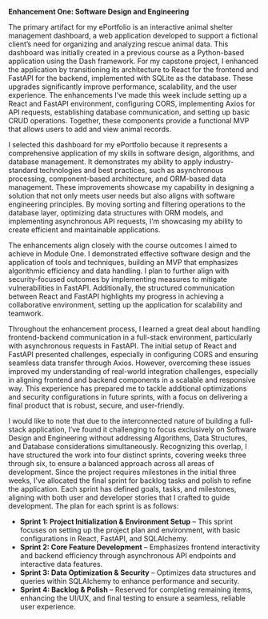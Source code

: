 **Enhancement One: Software Design and Engineering**

The primary artifact for my ePortfolio is an interactive animal shelter management dashboard, a web application developed to support a fictional client’s need for organizing and analyzing rescue animal data. This dashboard was initially created in a previous course as a Python-based application using the Dash framework. For my capstone project, I enhanced the application by transitioning its architecture to React for the frontend and FastAPI for the backend, implemented with SQLite as the database. These upgrades significantly improve performance, scalability, and the user experience. The enhancements I’ve made this week include setting up a React and FastAPI environment, configuring CORS, implementing Axios for API requests, establishing database communication, and setting up basic CRUD operations. Together, these components provide a functional MVP that allows users to add and view animal records.

I selected this dashboard for my ePortfolio because it represents a comprehensive application of my skills in software design, algorithms, and database management. It demonstrates my ability to apply industry-standard technologies and best practices, such as asynchronous processing, component-based architecture, and ORM-based data management. These improvements showcase my capability in designing a solution that not only meets user needs but also aligns with software engineering principles. By moving sorting and filtering operations to the database layer, optimizing data structures with ORM models, and implementing asynchronous API requests, I’m showcasing my ability to create efficient and maintainable applications.

The enhancements align closely with the course outcomes I aimed to achieve in Module One. I demonstrated effective software design and the application of tools and techniques, building an MVP that emphasizes algorithmic efficiency and data handling. I plan to further align with security-focused outcomes by implementing measures to mitigate vulnerabilities in FastAPI. Additionally, the structured communication between React and FastAPI highlights my progress in achieving a collaborative environment, setting up the application for scalability and teamwork.

Throughout the enhancement process, I learned a great deal about handling frontend-backend communication in a full-stack environment, particularly with asynchronous requests in FastAPI. The initial setup of React and FastAPI presented challenges, especially in configuring CORS and ensuring seamless data transfer through Axios. However, overcoming these issues improved my understanding of real-world integration challenges, especially in aligning frontend and backend components in a scalable and responsive way. This experience has prepared me to tackle additional optimizations and security configurations in future sprints, with a focus on delivering a final product that is robust, secure, and user-friendly.

I would like to note that due to the interconnected nature of building a full-stack application, I’ve found it challenging to focus exclusively on Software Design and Engineering without addressing Algorithms, Data Structures, and Database considerations simultaneously. Recognizing this overlap, I have structured the work into four distinct sprints, covering weeks three through six, to ensure a balanced approach across all areas of development. Since the project requires milestones in the initial three weeks, I’ve allocated the final sprint for backlog tasks and polish to refine the application. Each sprint has defined goals, tasks, and milestones, aligning with both user and developer stories that I crafted to guide development. The plan for each sprint is as follows:
- **Sprint 1: Project Initialization & Environment Setup** – This sprint focuses on setting up the project plan and environment, with basic configurations in React, FastAPI, and SQLAlchemy.
- **Sprint 2: Core Feature Development** – Emphasizes frontend interactivity and backend efficiency through asynchronous API endpoints and interactive data features.
- **Sprint 3: Data Optimization & Security** – Optimizes data structures and queries within SQLAlchemy to enhance performance and security.
- **Sprint 4: Backlog & Polish** – Reserved for completing remaining items, enhancing the UI/UX, and final testing to ensure a seamless, reliable user experience.
